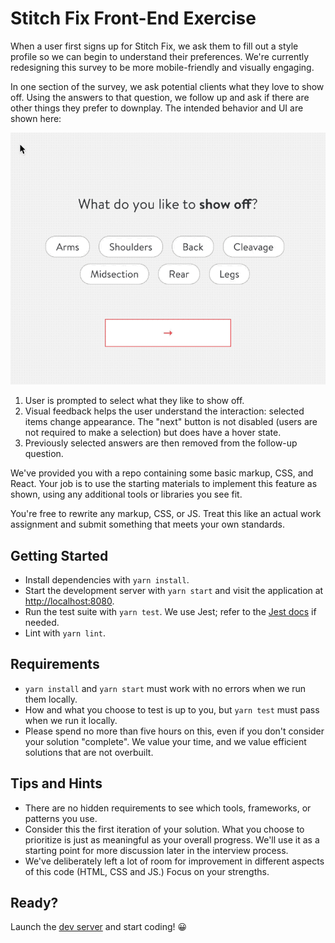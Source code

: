 # Stitch Fix Front-End Exercise

When a user first signs up for Stitch Fix, we ask them to fill out a style profile so we can begin to understand their preferences. We're currently redesigning this survey to be more mobile-friendly and visually engaging.

In one section of the survey, we ask potential clients what they love to show off. Using the answers to that question, we follow up and ask if there are other things they prefer to downplay. The intended behavior and UI are shown here:

![Question prototype](./prototype.gif)

1. User is prompted to select what they like to show off.
1. Visual feedback helps the user understand the interaction: selected items change appearance. The "next" button is not disabled (users are not required to make a selection) but does have a hover state.
1. Previously selected answers are then removed from the follow-up question.

We've provided you with a repo containing some basic markup, CSS, and React. Your job is to use the starting materials to implement this feature as shown, using any additional tools or libraries you see fit.

You're free to rewrite any markup, CSS, or JS. Treat this like an actual work assignment and submit something that meets your own standards.

## Getting Started

- Install dependencies with `yarn install`.
- Start the development server with `yarn start` and visit the application at [http://localhost:8080](http://localhost:8080).
- Run the test suite with `yarn test`. We use Jest; refer to the [Jest docs](https://jestjs.io/docs/en/expect.html#content) if needed.
- Lint with `yarn lint`.

## Requirements
- `yarn install` and `yarn start` must work with no errors when we run them locally.
- How and what you choose to test is up to you, but `yarn test` must pass when we run it locally.
- Please spend no more than five hours on this, even if you don't consider your solution "complete". We value your time, and we value efficient solutions that are not overbuilt.

## Tips and Hints
- There are no hidden requirements to see which tools, frameworks, or patterns you use.
- Consider this the first iteration of your solution. What you choose to prioritize is just as meaningful as your overall progress. We'll use it as a starting point for more discussion later in the interview process.
- We've deliberately left a lot of room for improvement in different aspects of this code (HTML, CSS and JS.) Focus on your strengths.

## Ready?
Launch the [dev server](/) and start coding! 😀
